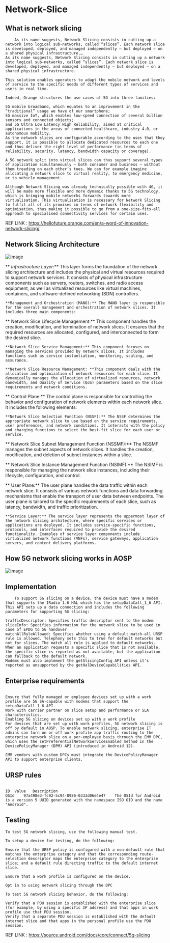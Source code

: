 # Network-Slice

What is network slicing
---

```
    As its name suggests, Network Slicing consists in cutting up a network into logical sub-networks, called “slices”. Each network slice is developed, deployed, and managed independently – but deployed – on a shared physical infrastructure.…
As its name suggests, Network Slicing consists in cutting up a network into logical sub-networks, called “slices”. Each network slice is developed, deployed, and managed independently – but deployed – on a shared physical infrastructure.

This solution enables operators to adapt the mobile network and levels of service to the specific needs of different types of services and users in real time.

Indeed, Orange structures the use cases of 5G into three families:

5G mobile broadband, which equates to an improvement in the “traditional” usage we have of our smartphone;
5G massive IoT, which enables low-speed connection of several billion sensors and connected objects;
and 5G Ultra Low Latency High Reliability, aimed at critical applications in the areas of connected healthcare, industry 4.0, or autonomous mobility.
As the network slices are configurable according to the uses that they support, it is possible to allocate dedicated resources to each one and thus deliver the right level of performance (in terms of reliability, security, latency, bandwidth capacity or coverage).

A 5G network split into virtual slices can thus support several types of application simultaneously – both consumer and business – without them treading on each other’s toes. We can for example imagine allocating a network slice to virtual reality, to emergency medicine, or to vehicle management.

Although Network Slicing was already technically possible with 4G, it will be made more flexible and more dynamic thanks to 5G technology, which is bringing mobile networks forwards towards more virtualisation. This virtualisation is necessary for Network Slicing to fulfil all of its promises in terms of network flexibility and optimisation, thus making it possible to go from a one-size-fits-all approach to specialised connectivity services for certain uses.
```
REF LINK : https://hellofuture.orange.com/en/a-word-of-innovation-network-slicing/

Network Slicing Architecture
---
![image](https://github.com/pavankumar0077/Network-Slice/assets/40380941/50b1195f-7899-4952-8e33-30ca2caddf61)


   ** _Infrastructure Layer:_** This layer forms the foundation of the network slicing architecture and includes the physical and virtual resources required to support network services. It consists of physical infrastructure components such as servers, routers, switches, and radio access equipment, as well as virtualized resources like virtual machines, containers, and software-defined networking (SDN) controllers.

    **Management and Orchestration (MANO):** The MANO layer is responsible for the overall management and orchestration of network slices. It includes three main components:

   ** Network Slice Lifecycle Management:** This component handles the creation, modification, and termination of network slices. It ensures that the required resources are allocated, configured, and interconnected to form the desired slice.

    **Network Slice Service Management:** This component focuses on managing the services provided by network slices. It includes functions such as service instantiation, monitoring, scaling, and assurance.

    **Network Slice Resource Management: **This component deals with the allocation and optimization of network resources for each slice. It dynamically manages the allocation of virtualized resources, network bandwidth, and Quality of Service (QoS) parameters based on the slice requirements and network conditions.

   ** Control Plane:** The control plane is responsible for controlling the behavior and configuration of network elements within each network slice. It includes the following elements:

    **Network Slice Selection Function (NSSF):** The NSSF determines the appropriate network slice to use based on the service requirements, user preferences, and network conditions. It interacts with the policy and charging functions to select the best-fit slice for each user or service.

   ** Network Slice Subnet Management Function (NSSMF):** The NSSMF manages the subnet aspects of network slices. It handles the creation, modification, and deletion of subnet instances within a slice.

   ** Network Slice Instance Management Function (NSIMF):** The NSIMF is responsible for managing the network slice instances, including their lifecycle, configuration, and control.

   ** User Plane:** The user plane handles the data traffic within each network slice. It consists of various network functions and data forwarding mechanisms that enable the transport of user data between endpoints. The user plane is tailored to the specific requirements of each slice, such as latency, bandwidth, and traffic prioritization.

    **Service Layer:** The service layer represents the uppermost layer of the network slicing architecture, where specific services or applications are deployed. It includes service-specific functions, protocols, and interfaces required to provide the desired functionality. Examples of service layer components include virtualized network functions (VNFs), service gateways, application servers, and content delivery platforms.


How 5G network slicing works in AOSP
--

![image](https://github.com/pavankumar0077/Network-Slice/assets/40380941/8cabf205-b4e7-4eed-a49d-5a7d6f22b2d2)

Implementation
---
```     
    To support 5G slicing on a device, the device must have a modem that supports the IRadio 1.6 HAL which has the setupDataCall_1_6 API. This API sets up a data connection and includes the following parameters for supporting 5G slicing:

trafficDescriptor: Specifies traffic descriptor sent to the modem
sliceInfo: Specifies information for the network slice to be used in case of EPDG to 5G handover
matchAllRuleAllowed: Specifies whether using a default match-all URSP rule is allowed. Telephony sets this to true for default networks but not for slices. The match all rule is applied to default networks. When an application requests a specific slice that is not available, the specific slice is reported as not available, but the application can fallback to the default network.
Modems must also implement the getSlicingConfig API unless it's reported as unsupported by the getHalDeviceCapabilities API.

```
Enterprise requirements
---
``` The following describes requirements for enterprises to use 5G network slicing on devices in an Android enterprise deployment.

Ensure that fully managed or employee devices set up with a work profile are 5G SA-capable with modems that support the setupDataCall_1_6 API.
Work with carrier partner on slice setup and performance or SLA characteristics.
Enabling 5G slicing on devices set up with a work profile
For devices that are set up with work profiles, 5G network slicing is off by default in AOSP. To enable network slicing, enterprise IT admins can turn on or off work profile app traffic routing to the enterprise network slice on a per-employee basis through the EMM DPC, which uses the setPreferentialNetworkServiceEnabled method in the DevicePolicyManager (DPM) API (introduced in Android 12).

EMM vendors with custom DPCs must integrate the DevicePolicyManager API to support enterprise clients.
``` 

URSP rules
--- 

``` This section includes information for carriers on configuring URSP rules for different slice categories including enterprise, CBS, low latency, and high bandwidth traffic. When configuring URSP rules for different slice categories, carriers must use the following Android-specific values.

ID	Value	Description
OSId	97a498e3-fc92-5c94-8986-0333d06e4e47	The OSId for Android is a version 5 UUID generated with the namespace ISO OID and the name "Android".
``` 

Testing
---
``` 
To test 5G network slicing, use the following manual test.

To setup a device for testing, do the following:

Ensure that the URSP policy is configured with a non-default rule that matches the enterprise category and that the corresponding route-selection descriptor maps the enterprise category to the enterprise slice; and a default rule directing traffic to the default internet slice.

Ensure that a work profile is configured on the device.

Opt in to using network slicing through the DPC

To test 5G network slicing behavior, do the following:

Verify that a PDU session is established with the enterprise slice (for example, by using a specific IP address) and that apps in work profile use that PDU session.
Verify that a separate PDU session is established with the default internet slice and that apps in the personal profile use the PDU session.
```

REF LINK : https://source.android.com/docs/core/connect/5g-slicing
